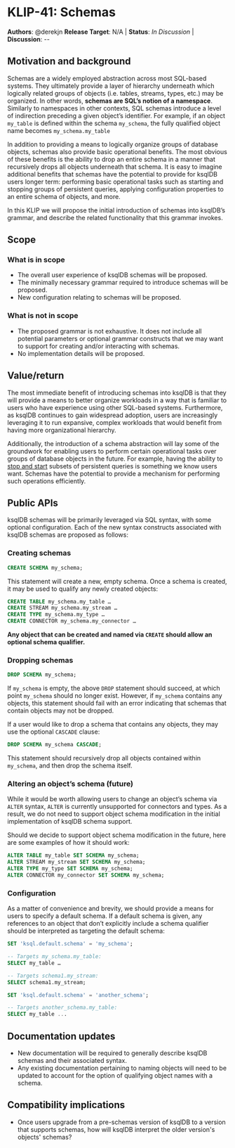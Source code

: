 # KLIP-41: Schemas

**Authors**: @derekjn
**Release Target**: N/A |
**Status**: _In Discussion_ |
**Discussion**: --

## Motivation and background

Schemas are a widely employed abstraction across most SQL-based systems. They ultimately provide a layer of hierarchy underneath which logically related groups of objects (i.e. tables, streams, types, etc.) may be organized. In other words, **schemas are SQL’s notion of a namespace**. Similarly to namespaces in other contexts, SQL schemas introduce a level of indirection preceding a given object’s identifier. For example, if an object `my_table` is defined within the schema `my_schema`, the fully qualified object name becomes `my_schema.my_table`

In addition to providing a means to logically organize groups of database objects, schemas also provide basic operational benefits. The most obvious of these benefits is the ability to drop an entire schema in a manner that recursively drops all objects underneath that schema. It is easy to imagine additional benefits that schemas have the potential to provide for ksqlDB users longer term: performing basic operational tasks such as starting and stopping groups of persistent queries, applying configuration properties to an entire schema of objects, and more.

In this KLIP we will propose the initial introduction of schemas into ksqlDB’s grammar, and describe the related functionality that this grammar invokes.

## Scope

### What is in scope

* The overall user experience of ksqlDB schemas will be proposed.
* The minimally necessary grammar required to introduce schemas will be proposed.
* New configuration relating to schemas will be proposed.

### What is not in scope

* The proposed grammar is not exhaustive. It does not include all potential parameters or optional grammar constructs that we may want to support for creating and/or interacting with schemas.
* No implementation details will be proposed.


## Value/return

The most immediate benefit of introducing schemas into ksqlDB is that they will provide a means to better organize workloads in a way that is familiar to users who have experience using other SQL-based systems. Furthermore, as ksqlDB continues to gain widespread adoption, users are increasingly leveraging it to run expansive, complex workloads that would benefit from having more organizational hierarchy.

Additionally, the introduction of a schema abstraction will lay some of the groundwork for enabling users to perform certain operational tasks over groups of database objects in the future. For example, having the ability to [stop and start](https://github.com/confluentinc/ksql/issues/6403) subsets of persistent queries is something we know users want. Schemas have the potential to provide a mechanism for performing such operations efficiently.

## Public APIs

ksqlDB schemas will be primarily leveraged via SQL syntax, with some optional configuration. Each of the new syntax constructs associated with ksqlDB schemas are proposed as follows:

### Creating schemas

```sql
CREATE SCHEMA my_schema;
```

This statement will create a new, empty schema. Once a schema is created, it may be used to qualify any newly created objects:

```sql
CREATE TABLE my_schema.my_table …
CREATE STREAM my_schema.my_stream …
CREATE TYPE my_schema.my_type …
CREATE CONNECTOR my_schema.my_connector …

```

**Any object that can be created and named via `CREATE` should allow an optional schema qualifier.**

### Dropping schemas

```sql
DROP SCHEMA my_schema;
```

If `my_schema` is empty, the above `DROP` statement should succeed, at which point `my_schema` should no longer exist. However, if `my_schema` contains any objects, this statement should fail with an error indicating that schemas that contain objects may not be dropped.

If a user would like to drop a schema that contains any objects, they may use the optional `CASCADE` clause:

```sql
DROP SCHEMA my_schema CASCADE;
```

This statement should recursively drop all objects contained within `my_schema`, and then drop the schema itself.

### Altering an object’s schema (future)

While it would be worth allowing users to change an object’s schema via `ALTER` syntax, `ALTER` is currently unsupported for connectors and types. As a result, we do not need to support object schema modification in the initial implementation of ksqlDB schema support.

Should we decide to support object schema modification in the future, here are some examples of how it should work:

```sql
ALTER TABLE my_table SET SCHEMA my_schema;
ALTER STREAM my_stream SET SCHEMA my_schema;
ALTER TYPE my_type SET SCHEMA my_schema;
ALTER CONNECTOR my_connector SET SCHEMA my_schema;
```

### Configuration

As a matter of convenience and brevity, we should provide a means for users to specify a default schema. If a default schema is given, any references to an object that don’t explicitly include a schema qualifier should be interpreted as targeting the default schema:

```sql
SET 'ksql.default.schema' = 'my_schema';

-- Targets my_schema.my_table:
SELECT my_table …

-- Targets schema1.my_stream:
SELECT schema1.my_stream;

SET 'ksql.default.schema' = 'another_schema';

-- Targets another_schema.my_table:
SELECT my_table ...

```

## Documentation updates

* New documentation will be required to generally describe ksqlDB schemas and their associated syntax.
* Any existing documentation pertaining to naming objects will need to be updated to account for the option of qualifying object names with a schema.

## Compatibility implications

* Once users upgrade from a pre-schemas version of ksqlDB to a version that supports schemas, how will ksqlDB interpret the older version's objects' schemas? 

